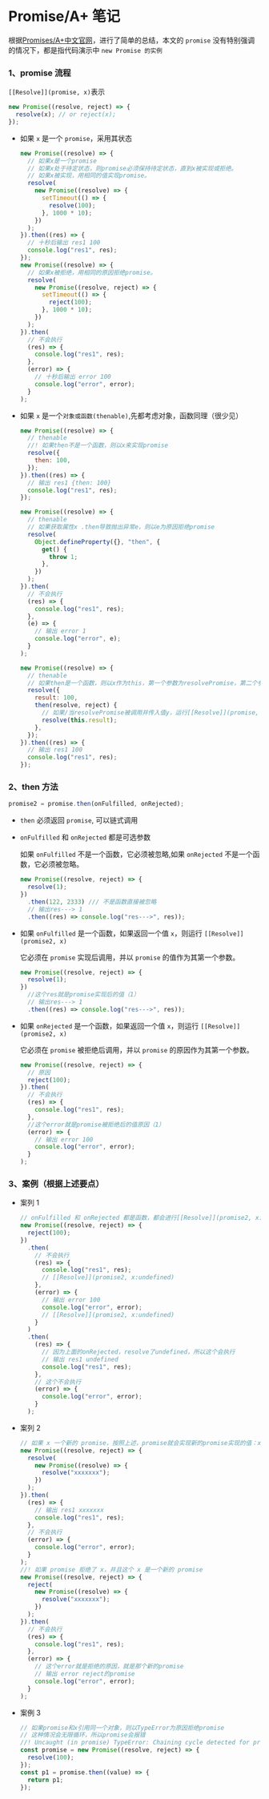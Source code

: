 # Promise/A+ 笔记

根据[Promises/A+中文官网](https://promisesaplus.com.cn)，进行了简单的总结，本文的 `promise` 没有特别强调的情况下，都是指代码演示中 `new Promise 的实例`

### 1、promise 流程

`[[Resolve]](promise, x)`表示

```javascript
new Promise((resolve, reject) => {
  resolve(x); // or reject(x);
});
```

- 如果 `x` 是一个 `promise`，采用其状态

  ```javascript
  new Promise((resolve) => {
    // 如果x是一个promise
    // 如果x处于待定状态，则promise必须保持待定状态，直到x被实现或拒绝。
    // 如果x被实现，用相同的值实现promise。
    resolve(
      new Promise((resolve) => {
        setTimeout(() => {
          resolve(100);
        }, 1000 * 10);
      })
    );
  }).then((res) => {
    // 十秒后输出 res1 100
    console.log("res1", res);
  });
  new Promise((resolve) => {
    // 如果x被拒绝，用相同的原因拒绝promise。
    resolve(
      new Promise((resolve, reject) => {
        setTimeout(() => {
          reject(100);
        }, 1000 * 10);
      })
    );
  }).then(
    // 不会执行
    (res) => {
      console.log("res1", res);
    },
    (error) => {
      // 十秒后输出 error 100
      console.log("error", error);
    }
  );
  ```

- 如果 `x` 是一个`对象或函数(thenable)`,先都考虑对象，函数同理（很少见）

  ```javascript
  new Promise((resolve) => {
    // thenable
    //! 如果then不是一个函数，则以x来实现promise
    resolve({
      then: 100,
    });
  }).then((res) => {
    // 输出 res1 {then: 100}
    console.log("res1", res);
  });

  new Promise((resolve) => {
    // thenable
    // 如果获取属性x .then导致抛出异常e，则以e为原因拒绝promise
    resolve(
      Object.defineProperty({}, "then", {
        get() {
          throw 1;
        },
      })
    );
  }).then(
    // 不会执行
    (res) => {
      console.log("res1", res);
    },
    (e) => {
      // 输出 error 1
      console.log("error", e);
    }
  );

  new Promise((resolve) => {
    // thenable
    // 如果then是一个函数，则以x作为this，第一个参数为resolvePromise，第二个参数为rejectPromise
    resolve({
      result: 100,
      then(resolve, reject) {
        // 如果/当resolvePromise被调用并传入值y，运行[[Resolve]](promise, y)
        resolve(this.result);
      },
    });
  }).then((res) => {
    // 输出 res1 100
    console.log("res1", res);
  });
  ```

### 2、then 方法

```javascript
promise2 = promise.then(onFulfilled, onRejected);
```

- `then` 必须返回 `promise`, 可以链式调用
- `onFulfilled` 和 `onRejected` 都是可选参数

  如果 `onFulfilled` 不是一个函数，它必须被忽略,如果 `onRejected` 不是一个函数，它必须被忽略。

  ```javascript
  new Promise((resolve, reject) => {
    resolve(1);
  })
    .then(122, 2333) /// 不是函数直接被忽略
    // 输出res---> 1
    .then((res) => console.log("res--->", res));
  ```

- 如果 `onFulfilled` 是一个函数，如果返回一个值 `x`，则运行 `[[Resolve]](promise2, x)`

  它必须在 `promise` 实现后调用，并以 `promise` 的值作为其第一个参数。

  ```js
  new Promise((resolve, reject) => {
    resolve(1);
  })
    //这个res就是promise实现后的值（1）
    // 输出res---> 1
    .then((res) => console.log("res--->", res));
  ```

- 如果 `onRejected` 是一个函数，如果返回一个值 `x`，则运行 `[[Resolve]](promise2, x)`

  它必须在 `promise` 被拒绝后调用，并以 `promise` 的原因作为其第一个参数。

  ```js
  new Promise((resolve, reject) => {
    // 原因
    reject(100);
  }).then(
    // 不会执行
    (res) => {
      console.log("res1", res);
    },
    //这个error就是promise被拒绝后的值原因（1）
    (error) => {
      // 输出 error 100
      console.log("error", error);
    }
  );
  ```

### 3、案例（根据上述要点）

- 案列 1

  ```js
  // onFulfilled 和 onRejected 都是函数，都会进行[[Resolve]](promise2, x:函数返回值)
  new Promise((resolve, reject) => {
    reject(100);
  })
    .then(
      // 不会执行
      (res) => {
        console.log("res1", res);
        // [[Resolve]](promise2, x:undefined)
      },
      (error) => {
        // 输出 error 100
        console.log("error", error);
        // [[Resolve]](promise2, x:undefined)
      }
    )
    .then(
      (res) => {
        // 因为上面的onRejected，resolve了undefined，所以这个会执行
        // 输出 res1 undefined
        console.log("res1", res);
      },
      // 这个不会执行
      (error) => {
        console.log("error", error);
      }
    );
  ```

- 案列 2

  ```js
  // 如果 x 一个新的 promise，按照上述，promise就会实现新的promise实现的值：xxxxxxx
  new Promise((resolve, reject) => {
    resolve(
      new Promise((resolve) => {
        resolve("xxxxxxx");
      })
    );
  }).then(
    (res) => {
      // 输出 res1 xxxxxxx
      console.log("res1", res);
    },
    // 不会执行
    (error) => {
      console.log("error", error);
    }
  );
  //! 如果 promise 拒绝了 x，并且这个 x 是一个新的 promise
  new Promise((resolve, reject) => {
    reject(
      new Promise((resolve) => {
        resolve("xxxxxxx");
      })
    );
  }).then(
    // 不会执行
    (res) => {
      console.log("res1", res);
    },
    (error) => {
      // 这个error就是拒绝的原因，就是那个新的promise
      // 输出 error reject的promise
      console.log("error", error);
    }
  );
  ```

- 案例 3
  ```js
  // 如果promise和x引用同一个对象，则以TypeError为原因拒绝promise
  // 这种情况会无限循环，所以promise会报错
  //! Uncaught (in promise) TypeError: Chaining cycle detected for promise #<Promise>
  const promise = new Promise((resolve, reject) => {
    resolve(100);
  });
  const p1 = promise.then((value) => {
    return p1;
  });
  ```
